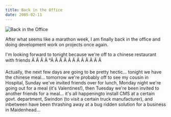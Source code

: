 ```yaml
---
title: Back in the Office
date: 2005-02-11
---
```


![Back in the Office](https://source.unsplash.com/-m88z7ily-w/1600x900)

After what seems like a marathon week, I am finally back in the office and doing development work on projects once again.

I'm looking forward to tonight because we're off to a chinese restaurant with friends Ã Ã Ã Ã °Ã Ã Ã Ã Ã Ã Ã Ã Ã Ã Ã Ã 

Actually, the next few days are going to be pretty hectic... tonight we have the chinese meal... tomorrow we're probably off to see my cousin in Hospital, Sunday we've invited friends over for lunch, Monday night we're going out for a meal (it's Valentines!), then Tuesday we're been invited to another friends for a meal... it's all happeningto install CMS at a certain govt. department, Swindon (to visit a certain truck manufacturer), and inbetween have been thrashing away at a bug ridden solution for a business in Maidenhead...